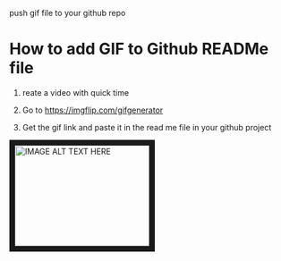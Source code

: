 push gif file to your github repo

# How to add GIF to Github READMe file

1. reate a video with quick time

2. Go to https://imgflip.com/gifgenerator

3. Get the gif link and paste it in the read me file in your github project


<a href="http://www.youtube.com/watch?feature=player_embedded&v=bDcrq8aMm-I&t=69s
" target="_blank"><img src="http://img.youtube.com/vi/bDcrq8aMm-I&t=69s/0.jpg"
alt="IMAGE ALT TEXT HERE" width="240" height="180" border="10" /></a>
